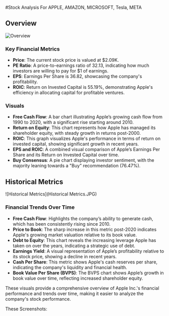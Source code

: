
#Stock Analysis For APPLE, AMAZON, MICROSOFT, Tesla, META

## Overview

![Overview](Overview.JPG)

### Key Financial Metrics
- **Price**: The current stock price is valued at $2.09K.
- **PE Ratio**: A price-to-earnings ratio of 32.13, indicating how much investors are willing to pay for $1 of earnings.
- **EPS**: Earnings Per Share is 36.82, showcasing the company's profitability.
- **ROIC**: Return on Invested Capital is 55.19%, demonstrating Apple's efficiency in allocating capital for profitable ventures.

### Visuals
- **Free Cash Flow**: A bar chart illustrating Apple’s growing cash flow from 1990 to 2020, with a significant rise starting around 2010.
- **Return on Equity**: This chart represents how Apple has managed its shareholder equity, with steady growth in returns post-2000.
- **ROIC**: This graph visualizes Apple's performance in terms of return on invested capital, showing significant growth in recent years.
- **EPS and ROIC**: A combined visual comparison of Apple’s Earnings Per Share and its Return on Invested Capital over time.
- **Buy Consensus**: A pie chart displaying investor sentiment, with the majority leaning towards a "Buy" recommendation (76.47%).

## Historical Metrics

![Historical Metrics](Historical Metrics.JPG)

### Financial Trends Over Time
- **Free Cash Flow**: Highlights the company’s ability to generate cash, which has been consistently rising since 2010.
- **Price to Book**: The sharp increase in this metric post-2020 indicates Apple's growing market valuation relative to its book value.
- **Debt to Equity**: This chart reveals the increasing leverage Apple has taken on over the years, indicating a strategic use of debt.
- **Earnings Yield**: A visual representation of Apple’s profitability relative to its stock price, showing a decline in recent years.
- **Cash Per Share**: This metric shows Apple's cash reserves per share, indicating the company's liquidity and financial health.
- **Book Value Per Share (BVPS)**: The BVPS chart shows Apple’s growth in book value over time, reflecting increased shareholder equity.

These visuals provide a comprehensive overview of Apple Inc.'s financial performance and trends over time, making it easier to analyze the company's stock performance.

These Screenshots:

